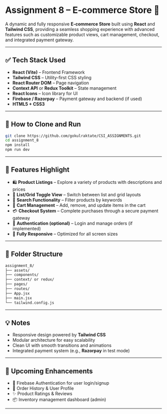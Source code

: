 
# Assignment 8 – E-commerce Store 🛒

A dynamic and fully responsive **E-commerce Store** built using **React** and **Tailwind CSS**, providing a seamless shopping experience with advanced features such as customizable product views, cart management, checkout, and integrated payment gateway.

---

## ✅ Tech Stack Used

* **React (Vite)** – Frontend Framework  
* **Tailwind CSS** – Utility-first CSS styling  
* **React Router DOM** – Page navigation  
* **Context API** or **Redux Toolkit** – State management  
* **React Icons** – Icon library for UI  
* **Firebase / Razorpay** – Payment gateway and backend (if used)  
* **HTML5 + CSS3**

---

## 🚀 How to Clone and Run

```bash
git clone https://github.com/gokulraktate/CSI_ASSIGNMENTS.git
cd assignment_8
npm install
npm run dev    
````

---

## 🌟 Features Highlight

* 🛍️ **Product Listings** – Explore a variety of products with descriptions and prices
* 🔄 **List/Grid Toggle View** – Switch between list and grid layouts
* 🔎 **Search Functionality** – Filter products by keywords
* 🛒 **Cart Management** – Add, remove, and update items in the cart
* 💳 **Checkout System** – Complete purchases through a secure payment gateway
* 🔐 **Authentication (optional)** – Login and manage orders (if implemented)
* 📱 **Fully Responsive** – Optimized for all screen sizes

---

## 📁 Folder Structure

```bash
assignment_8/
├── assets/
├── components/
├── context/ or redux/
├── pages/
├── routes/
├── App.jsx
├── main.jsx
└── tailwind.config.js
```

---

## 💡 Notes

* Responsive design powered by **Tailwind CSS**
* Modular architecture for easy scalability
* Clean UI with smooth transitions and animations
* Integrated payment system (e.g., **Razorpay** in test mode)

---

## 📌 Upcoming Enhancements

* 🔐 Firebase Authentication for user login/signup
* 📝 Order History & User Profile
* ✨ Product Ratings & Reviews
* 📦 Inventory management dashboard (admin)

---

